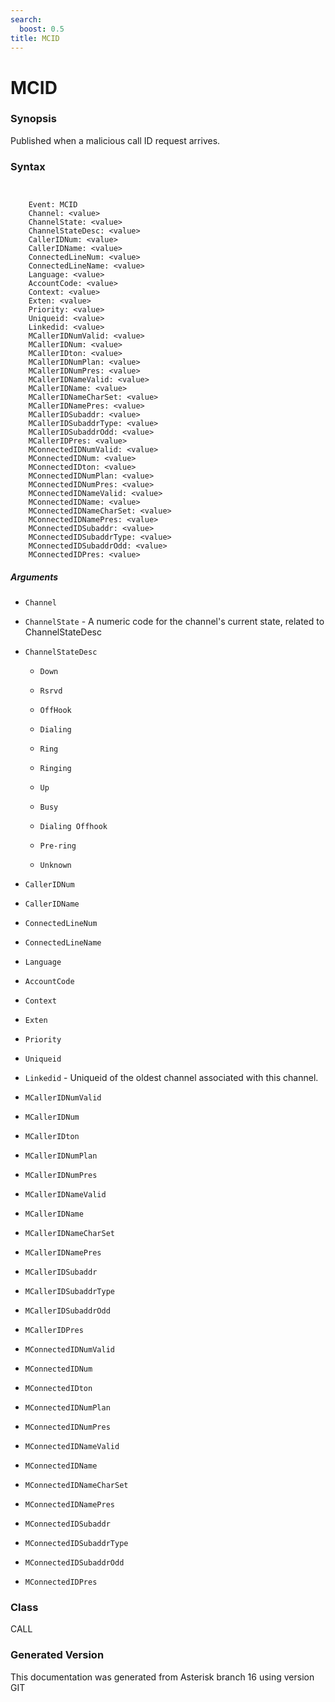 ```yaml
---
search:
  boost: 0.5
title: MCID
---
```


# MCID

### Synopsis

Published when a malicious call ID request arrives.

### Syntax


```


    Event: MCID
    Channel: <value>
    ChannelState: <value>
    ChannelStateDesc: <value>
    CallerIDNum: <value>
    CallerIDName: <value>
    ConnectedLineNum: <value>
    ConnectedLineName: <value>
    Language: <value>
    AccountCode: <value>
    Context: <value>
    Exten: <value>
    Priority: <value>
    Uniqueid: <value>
    Linkedid: <value>
    MCallerIDNumValid: <value>
    MCallerIDNum: <value>
    MCallerIDton: <value>
    MCallerIDNumPlan: <value>
    MCallerIDNumPres: <value>
    MCallerIDNameValid: <value>
    MCallerIDName: <value>
    MCallerIDNameCharSet: <value>
    MCallerIDNamePres: <value>
    MCallerIDSubaddr: <value>
    MCallerIDSubaddrType: <value>
    MCallerIDSubaddrOdd: <value>
    MCallerIDPres: <value>
    MConnectedIDNumValid: <value>
    MConnectedIDNum: <value>
    MConnectedIDton: <value>
    MConnectedIDNumPlan: <value>
    MConnectedIDNumPres: <value>
    MConnectedIDNameValid: <value>
    MConnectedIDName: <value>
    MConnectedIDNameCharSet: <value>
    MConnectedIDNamePres: <value>
    MConnectedIDSubaddr: <value>
    MConnectedIDSubaddrType: <value>
    MConnectedIDSubaddrOdd: <value>
    MConnectedIDPres: <value>

```
##### Arguments


* `Channel`

* `ChannelState` - A numeric code for the channel's current state, related to ChannelStateDesc<br>

* `ChannelStateDesc`

    * `Down`

    * `Rsrvd`

    * `OffHook`

    * `Dialing`

    * `Ring`

    * `Ringing`

    * `Up`

    * `Busy`

    * `Dialing Offhook`

    * `Pre-ring`

    * `Unknown`

* `CallerIDNum`

* `CallerIDName`

* `ConnectedLineNum`

* `ConnectedLineName`

* `Language`

* `AccountCode`

* `Context`

* `Exten`

* `Priority`

* `Uniqueid`

* `Linkedid` - Uniqueid of the oldest channel associated with this channel.<br>

* `MCallerIDNumValid`

* `MCallerIDNum`

* `MCallerIDton`

* `MCallerIDNumPlan`

* `MCallerIDNumPres`

* `MCallerIDNameValid`

* `MCallerIDName`

* `MCallerIDNameCharSet`

* `MCallerIDNamePres`

* `MCallerIDSubaddr`

* `MCallerIDSubaddrType`

* `MCallerIDSubaddrOdd`

* `MCallerIDPres`

* `MConnectedIDNumValid`

* `MConnectedIDNum`

* `MConnectedIDton`

* `MConnectedIDNumPlan`

* `MConnectedIDNumPres`

* `MConnectedIDNameValid`

* `MConnectedIDName`

* `MConnectedIDNameCharSet`

* `MConnectedIDNamePres`

* `MConnectedIDSubaddr`

* `MConnectedIDSubaddrType`

* `MConnectedIDSubaddrOdd`

* `MConnectedIDPres`

### Class

CALL

### Generated Version

This documentation was generated from Asterisk branch 16 using version GIT 